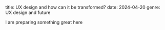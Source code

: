 title: UX design and how can it be transformed?
date: 2024-04-20
genre: UX design and future

I am preparing something great here